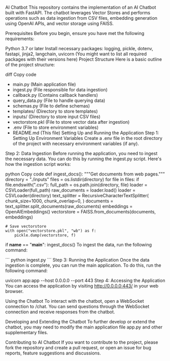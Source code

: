 AI Chatbot
This repository contains the implementation of an AI Chatbot built with FastAPI. The chatbot leverages Vector Stores and performs operations such as data ingestion from CSV files, embedding generation using OpenAI APIs, and vector storage using FAISS.

Prerequisites
Before you begin, ensure you have met the following requirements:

Python 3.7 or later
Install necessary packages: logging, pickle, dotenv, fastapi, jinja2, langchain, uvicorn (You might want to list all required packages with their versions here)
Project Structure
Here is a basic outline of the project structure:

diff
Copy code
- main.py                (Main application file)
- ingest.py             (File responsible for data ingestion)
- callback.py           (Contains callback handlers)
- query_data.py         (File to handle querying data)
- schemas.py            (File to define schemas)
- templates/            (Directory to store templates)
- inputs/               (Directory to store input CSV files)
- vectorstore.pkl       (File to store vector data after ingestion)
- .env                  (File to store environment variables)
- README.md             (This file)
Setting Up and Running the Application
Step 1: Setting Up Environment Variables
Create a .env file in the root directory of the project with necessary environment variables (if any).

Step 2: Data Ingestion
Before running the application, you need to ingest the necessary data. You can do this by running the ingest.py script. Here's how the ingestion script works:

python
Copy code
def ingest_docs():
    """Get documents from web pages."""
    directory = "./inputs"
    files = os.listdir(directory)
    for file in files:
        if file.endswith(".csv"):
            full_path = os.path.join(directory, file)
            loader = CSVLoader(full_path)
    raw_documents = loader.load()
    loader = CSVLoader(directory)
    text_splitter = RecursiveCharacterTextSplitter(
        chunk_size=1000,
        chunk_overlap=0,
    )
    documents = text_splitter.split_documents(raw_documents)
    embeddings = OpenAIEmbeddings()
    vectorstore = FAISS.from_documents(documents, embeddings)

    # Save vectorstore
    with open("vectorstore.pkl", "wb") as f:
        pickle.dump(vectorstore, f)

if __name__ == "__main__":
    ingest_docs()
To ingest the data, run the following command:


´´´ python ingest.py ´´´
Step 3: Running the Application
Once the data ingestion is complete, you can run the main application. To do this, run the following command:

uvicorn app:app --host 0.0.0.0 --port 443
Step 4: Accessing the Application
You can access the application by visiting http://0.0.0.0:443/ in your web browser.

Using the Chatbot
To interact with the chatbot, open a WebSocket connection to /chat. You can send questions through the WebSocket connection and receive responses from the chatbot.

Developing and Extending the Chatbot
To further develop or extend the chatbot, you may need to modify the main application file app.py and other supplementary files.

Contributing to AI Chatbot
If you want to contribute to the project, please fork the repository and create a pull request, or open an issue for bug reports, feature suggestions and discussions.
